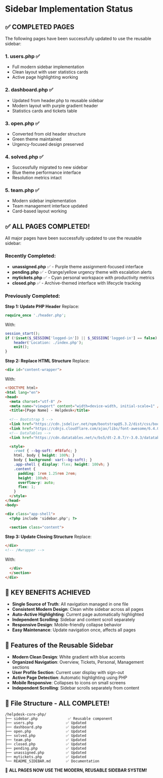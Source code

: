 # Sidebar Implementation Status

## ✅ **COMPLETED PAGES**
The following pages have been successfully updated to use the reusable sidebar:

### **1. users.php** ✅
- Full modern sidebar implementation
- Clean layout with user statistics cards
- Active page highlighting working

### **2. dashboard.php** ✅  
- Updated from header.php to reusable sidebar
- Modern layout with purple gradient header
- Statistics cards and tickets table

### **3. open.php** ✅
- Converted from old header structure
- Green theme maintained
- Urgency-focused design preserved

### **4. solved.php** ✅
- Successfully migrated to new sidebar
- Blue theme performance interface
- Resolution metrics intact

### **5. team.php** ✅
- Modern sidebar implementation
- Team management interface updated
- Card-based layout working

## ✅ **ALL PAGES COMPLETED!**
All major pages have been successfully updated to use the reusable sidebar:

### **Recently Completed:**
- **unassigned.php** ✅ - Purple theme assignment-focused interface
- **pending.php** ✅ - Orange/yellow urgency theme with escalation alerts  
- **mytickets.php** ✅ - Cyan personal workspace with productivity metrics
- **closed.php** ✅ - Archive-themed interface with lifecycle tracking

### **Previously Completed:**

**Step 1: Update PHP Header**
Replace:
```php
require_once './header.php';
```

With:
```php
session_start();
if (!isset($_SESSION['logged-in']) || $_SESSION['logged-in'] == false) {
    header('Location: ./index.php');
    exit();
}
```

**Step 2: Replace HTML Structure**
Replace:
```html
<div id="content-wrapper">
```

With:
```html
<!DOCTYPE html>
<html lang="en">
<head>
  <meta charset="utf-8" />
  <meta name="viewport" content="width=device-width, initial-scale=1" />
  <title>[Page Name] - Helpdesk</title>
  
  <!-- Bootstrap 5 -->
  <link href="https://cdn.jsdelivr.net/npm/bootstrap@5.3.2/dist/css/bootstrap.min.css" rel="stylesheet">
  <link href="https://cdnjs.cloudflare.com/ajax/libs/font-awesome/6.4.0/css/all.min.css" rel="stylesheet">
  <!-- DataTables -->
  <link href="https://cdn.datatables.net/v/bs5/dt-2.0.7/r-3.0.3/datatables.min.css" rel="stylesheet"/>

  <style>
    :root { --bg-soft: #f8fafc; }
    html, body { height: 100%; }
    body { background: var(--bg-soft); }
    .app-shell { display: flex; height: 100vh; }
    .content { 
      padding: 1rem 1.25rem 2rem;
      height: 100vh;
      overflow-y: auto;
      flex: 1;
    }
  </style>
</head>
<body>

<div class="app-shell">
  <?php include 'sidebar.php'; ?>
  
  <section class="content">
```

**Step 3: Update Closing Structure**
Replace:
```html
</div>
<!-- /#wrapper -->
```

With:
```html
  </div>
  </section>
</div>
```

## 🎯 **KEY BENEFITS ACHIEVED**
- **Single Source of Truth**: All navigation managed in one file
- **Consistent Modern Design**: Clean white sidebar across all pages
- **Auto-Active Highlighting**: Current page automatically highlighted
- **Independent Scrolling**: Sidebar and content scroll separately
- **Responsive Design**: Mobile-friendly collapse behavior
- **Easy Maintenance**: Update navigation once, affects all pages

## 🔧 **Features of the Reusable Sidebar**
- **Modern Clean Design**: White gradient with blue accents
- **Organized Navigation**: Overview, Tickets, Personal, Management sections
- **User Profile Section**: Current user display with sign-out
- **Active Page Detection**: Automatic highlighting using PHP
- **Mobile Responsive**: Collapses to icons on small screens
- **Independent Scrolling**: Sidebar scrolls separately from content

## 📁 **File Structure - ALL COMPLETE!**
```
/helpdesk-core-php/
├── sidebar.php              ✅ Reusable component
├── users.php               ✅ Updated
├── dashboard.php           ✅ Updated  
├── open.php                ✅ Updated
├── solved.php              ✅ Updated
├── team.php                ✅ Updated
├── closed.php              ✅ Updated
├── pending.php             ✅ Updated
├── unassigned.php          ✅ Updated
├── mytickets.php           ✅ Updated
└── README_SIDEBAR.md       ✅ Documentation
```

🎉 **ALL PAGES NOW USE THE MODERN, REUSABLE SIDEBAR SYSTEM!**
